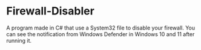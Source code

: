 # Firewall-Disabler
A program made in C# that use a System32 file to disable your firewall. You can see the notification from Windows Defender  in Windows 10 and 11 after running it.
